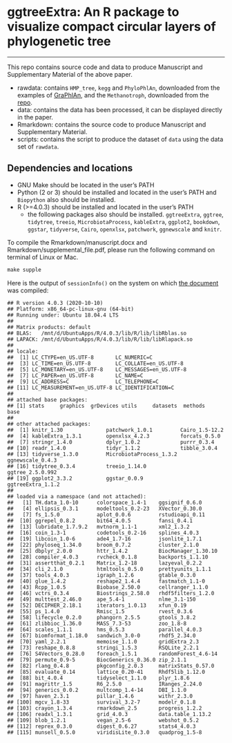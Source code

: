 <!-- README.md is generated from README.Rmd. Please edit that file -->

# ggtreeExtra: An R package to visualize compact circular layers of phylogenetic tree

<!--If you use this work in published research, please cite:
    Shuangbin Xu, , Zehan Dai, Pingfan Guo, Xiaocong Fu, Shanshan Liu, Lang Zhou, Wenli Tang, Tingze Feng, Meijun Chen, Li Zhan and GuangChuang Yu*. ggtreeExtra: An R package to visualize compact circular layers of phylogenetic tree, XXX, XXX, XXX -->

-----

This repo contains source code and data to produce Manuscript and
Supplementary Material of the above paper.

  - rawdata: contains `HMP_tree`, `kegg` and `PhyloPhlAn`, downloaded
    from the examples of
    [GraPhlAn](https://github.com/biobakery/graphlan/tree/master/examples),
    and the `Methanotroph`, downloaded from the
    [repo](https://github.com/TheWrightonLab/Methanotroph_rpS3Analyses_SmithWrighton2018).
  - data: contains the data has been processed, it can be displayed
    directly in the paper.
  - Rmarkdown: contains the source code to produce Manuscript and
    Supplementary Material.
  - scripts: contains the script to produce the dataset of `data` using
    the data set of `rawdata`.

## Dependencies and locations

  - GNU Make should be located in the user’s PATH
  - Python (2 or 3) should be installed and located in the user’s PATH
    and `Biopython` also should be installed.
  - R (\>=4.0.3) should be installed and located in the user’s PATH
      - the following packages also should be installed. `ggtreeExtra`,
        `ggtree`, `tidytree`, `treeio`, `MicrobiotaProcess`,
        `kableExtra`, `ggplot2`, `bookdown`, `ggstar`, `tidyverse`,
        `Cairo`, `openxlsx`, `patchwork`, `ggnewscale` and `knitr`.

To compile the Rmarkdown/manuscript.docx and
Rmarkdown/supplemental\_file.pdf, please run the following command on
terminal of Linux or Mac.

<!-- ```r
make manuscript && make supple 
``` -->

``` r
make supple
```

Here is the output of `sessionInfo()` on the system on which [the
document](https://github.com/xiangpin/ggtreeExtra_article/blob/master/Rmarkdown/supplementary_file.pdf)
was compiled:

    ## R version 4.0.3 (2020-10-10)
    ## Platform: x86_64-pc-linux-gnu (64-bit)
    ## Running under: Ubuntu 18.04.4 LTS
    ## 
    ## Matrix products: default
    ## BLAS:   /mnt/d/UbuntuApps/R/4.0.3/lib/R/lib/libRblas.so
    ## LAPACK: /mnt/d/UbuntuApps/R/4.0.3/lib/R/lib/libRlapack.so
    ## 
    ## locale:
    ##  [1] LC_CTYPE=en_US.UTF-8       LC_NUMERIC=C              
    ##  [3] LC_TIME=en_US.UTF-8        LC_COLLATE=en_US.UTF-8    
    ##  [5] LC_MONETARY=en_US.UTF-8    LC_MESSAGES=en_US.UTF-8   
    ##  [7] LC_PAPER=en_US.UTF-8       LC_NAME=C                 
    ##  [9] LC_ADDRESS=C               LC_TELEPHONE=C            
    ## [11] LC_MEASUREMENT=en_US.UTF-8 LC_IDENTIFICATION=C       
    ## 
    ## attached base packages:
    ## [1] stats     graphics  grDevices utils     datasets  methods   base     
    ## 
    ## other attached packages:
    ##  [1] knitr_1.30              patchwork_1.0.1         Cairo_1.5-12.2         
    ##  [4] kableExtra_1.3.1        openxlsx_4.2.3          forcats_0.5.0          
    ##  [7] stringr_1.4.0           dplyr_1.0.2             purrr_0.3.4            
    ## [10] readr_1.4.0             tidyr_1.1.2             tibble_3.0.4           
    ## [13] tidyverse_1.3.0         MicrobiotaProcess_1.3.2 ggnewscale_0.4.3       
    ## [16] tidytree_0.3.4          treeio_1.14.0           ggtree_2.5.0.992       
    ## [19] ggplot2_3.3.2           ggstar_0.0.9            ggtreeExtra_1.1.2      
    ## 
    ## loaded via a namespace (and not attached):
    ##   [1] TH.data_1.0-10      colorspace_1.4-1    ggsignif_0.6.0     
    ##   [4] ellipsis_0.3.1      modeltools_0.2-23   XVector_0.30.0     
    ##   [7] fs_1.5.0            aplot_0.0.6         rstudioapi_0.11    
    ##  [10] ggrepel_0.8.2       bit64_4.0.5         fansi_0.4.1        
    ##  [13] lubridate_1.7.9.2   mvtnorm_1.1-1       xml2_1.3.2         
    ##  [16] coin_1.3-1          codetools_0.2-16    splines_4.0.3      
    ##  [19] libcoin_1.0-6       ade4_1.7-16         jsonlite_1.7.1     
    ##  [22] phyloseq_1.34.0     broom_0.7.2         cluster_2.1.0      
    ##  [25] dbplyr_2.0.0        httr_1.4.2          BiocManager_1.30.10
    ##  [28] compiler_4.0.3      rvcheck_0.1.8       backports_1.1.10   
    ##  [31] assertthat_0.2.1    Matrix_1.2-18       lazyeval_0.2.2     
    ##  [34] cli_2.1.0           htmltools_0.5.0     prettyunits_1.1.1  
    ##  [37] tools_4.0.3         igraph_1.2.6        gtable_0.3.0       
    ##  [40] glue_1.4.2          reshape2_1.4.4      fastmatch_1.1-0    
    ##  [43] Rcpp_1.0.5          Biobase_2.50.0      cellranger_1.1.0   
    ##  [46] vctrs_0.3.4         Biostrings_2.58.0   rhdf5filters_1.2.0 
    ##  [49] multtest_2.46.0     ape_5.4-1           nlme_3.1-150       
    ##  [52] DECIPHER_2.18.1     iterators_1.0.13    xfun_0.19          
    ##  [55] ps_1.4.0            Rmisc_1.5           rvest_0.3.6        
    ##  [58] lifecycle_0.2.0     phangorn_2.5.5      gtools_3.8.2       
    ##  [61] zlibbioc_1.36.0     MASS_7.3-53         zoo_1.8-8          
    ##  [64] scales_1.1.1        hms_0.5.3           parallel_4.0.3     
    ##  [67] biomformat_1.18.0   sandwich_3.0-0      rhdf5_2.34.0       
    ##  [70] yaml_2.2.1          memoise_1.1.0       gridExtra_2.3      
    ##  [73] reshape_0.8.8       stringi_1.5.3       RSQLite_2.2.1      
    ##  [76] S4Vectors_0.28.0    foreach_1.5.1       randomForest_4.6-14
    ##  [79] permute_0.9-5       BiocGenerics_0.36.0 zip_2.1.1          
    ##  [82] rlang_0.4.8         pkgconfig_2.0.3     matrixStats_0.57.0 
    ##  [85] evaluate_0.14       lattice_0.20-41     Rhdf5lib_1.12.0    
    ##  [88] bit_4.0.4           tidyselect_1.1.0    plyr_1.8.6         
    ##  [91] magrittr_1.5        R6_2.5.0            IRanges_2.24.0     
    ##  [94] generics_0.0.2      multcomp_1.4-14     DBI_1.1.0          
    ##  [97] haven_2.3.1         pillar_1.4.6        withr_2.3.0        
    ## [100] mgcv_1.8-33         survival_3.2-7      modelr_0.1.8       
    ## [103] crayon_1.3.4        rmarkdown_2.5       progress_1.2.2     
    ## [106] readxl_1.3.1        grid_4.0.3          data.table_1.13.2  
    ## [109] blob_1.2.1          vegan_2.5-6         webshot_0.5.2      
    ## [112] reprex_0.3.0        digest_0.6.27       stats4_4.0.3       
    ## [115] munsell_0.5.0       viridisLite_0.3.0   quadprog_1.5-8
